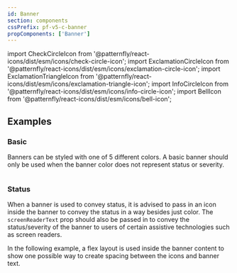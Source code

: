 ```yaml
---
id: Banner
section: components
cssPrefix: pf-v5-c-banner
propComponents: ['Banner']
---
```


import CheckCircleIcon from '@patternfly/react-icons/dist/esm/icons/check-circle-icon';
import ExclamationCircleIcon from '@patternfly/react-icons/dist/esm/icons/exclamation-circle-icon';
import ExclamationTriangleIcon from '@patternfly/react-icons/dist/esm/icons/exclamation-triangle-icon';
import InfoCircleIcon from '@patternfly/react-icons/dist/esm/icons/info-circle-icon';
import BellIcon from '@patternfly/react-icons/dist/esm/icons/bell-icon';

## Examples

### Basic

Banners can be styled with one of 5 different colors. A basic banner should only be used when the banner color does not represent status or severity.

```ts file="./BannerBasic.tsx"

```

### Status

When a banner is used to convey status, it is advised to pass in an icon inside the banner to convey the status in a way besides just color. The `screenReaderText` prop should also be passed in to convey the status/severity of the banner to users of certain assistive technologies such as screen readers.

In the following example, a flex layout is used inside the banner content to show one possible way to create spacing between the icons and banner text.

```ts file="./BannerStatus.tsx"

```
